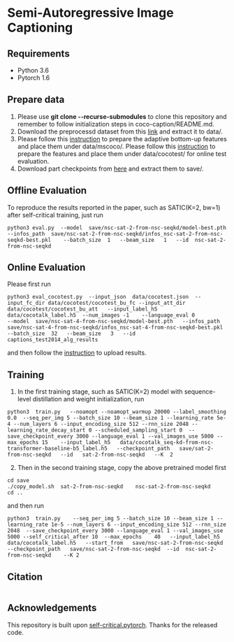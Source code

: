 # Semi-Autoregressive Image Captioning

## Requirements
- Python 3.6
- Pytorch 1.6

## Prepare data
1. Please use **git clone --recurse-submodules** to clone this repository and remember to follow initialization steps in coco-caption/README.md.
2. Download the preprocessd dataset from this [link](https://drive.google.com/file/d/1nF4lSK51oki46EfAvSJCudRv8un9HSwX/view?usp=sharing) and extract it to data/.
3. Please follow this [instruction](https://github.com/ruotianluo/self-critical.pytorch/blob/master/data/README.md#convert-from-peteanderson80s-original-file) to prepare the adaptive bottom-up features and place them under data/mscoco/. Please follow this [instruction](https://github.com/ruotianluo/self-critical.pytorch#evaluate-on-coco-test-set) to prepare the features and place them under data/cocotest/ for online test evaluation.
4. Download part checkpoints from [here](https://drive.google.com/file/d/1RLXRMpIgMQM4OGONUItW9K430atJ53OO/view?usp=sharing) and extract them to save/.

## Offline Evaluation
To reproduce the results reported in the paper, such as SATIC(K=2, bw=1) after self-critical training, just run

```
python3 eval.py  --model  save/nsc-sat-2-from-nsc-seqkd/model-best.pth   --infos_path  save/nsc-sat-2-from-nsc-seqkd/infos_nsc-sat-2-from-nsc-seqkd-best.pkl    --batch_size  1   --beam_size   1   --id  nsc-sat-2-from-nsc-seqkd   
```

## Online Evaluation
Please first run
```
python3 eval_cocotest.py  --input_json  data/cocotest.json  --input_fc_dir data/cocotest/cocotest_bu_fc --input_att_dir  data/cocotest/cocotest_bu_att   --input_label_h5    data/cocotalk_label.h5  --num_images -1    --language_eval 0
--model  save/nsc-sat-4-from-nsc-seqkd/model-best.pth   --infos_path  save/nsc-sat-4-from-nsc-seqkd/infos_nsc-sat-4-from-nsc-seqkd-best.pkl    --batch_size  32   --beam_size   3   --id   captions_test2014_alg_results  
```
and then follow the [instruction](https://cocodataset.org/#captions-eval) to upload results.
## Training
1.  In the first training stage, such as SATIC(K=2) model with sequence-level distillation and weight initialization,  run 
```
python3  train.py   --noamopt --noamopt_warmup 20000 --label_smoothing 0.0  --seq_per_img 5 --batch_size 10 --beam_size 1 --learning_rate 5e-4 --num_layers 6 --input_encoding_size 512 --rnn_size 2048 --learning_rate_decay_start 0 --scheduled_sampling_start 0  --save_checkpoint_every 3000 --language_eval 1 --val_images_use 5000 --max_epochs 15    --input_label_h5   data/cocotalk_seq-kd-from-nsc-transformer-baseline-b5_label.h5   --checkpoint_path   save/sat-2-from-nsc-seqkd   --id   sat-2-from-nsc-seqkd   --K  2
```

2. Then in the second training stage, copy the above pretrained model first

```
cd save
./copy_model.sh  sat-2-from-nsc-seqkd    nsc-sat-2-from-nsc-seqkd
cd ..
``` 
and then run
```
python3  train.py    --seq_per_img 5 --batch_size 10 --beam_size 1 --learning_rate 1e-5 --num_layers 6 --input_encoding_size 512 --rnn_size 2048  --save_checkpoint_every 3000 --language_eval 1 --val_images_use 5000 --self_critical_after 10  --max_epochs    40   --input_label_h5    data/cocotalk_label.h5   --start_from   save/nsc-sat-2-from-nsc-seqkd   --checkpoint_path   save/nsc-sat-2-from-nsc-seqkd  --id  nsc-sat-2-from-nsc-seqkd    --K 2
```

## Citation

```
```

## Acknowledgements
This repository is built upon [self-critical.pytorch](https://github.com/ruotianluo/self-critical.pytorch). Thanks for the released  code.
